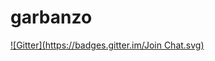# garbanzo
[![Gitter](https://badges.gitter.im/Join Chat.svg)](https://gitter.im/arturocadena/garbanzo?utm_source=badge&utm_medium=badge&utm_campaign=pr-badge&utm_content=badge)